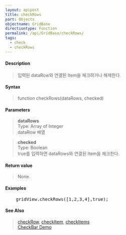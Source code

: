 ```yaml
---
layout: apipost
title: checkRows
part: Objects
objectname: GridBase
directiontype: Function
permalink: /api/GridBase/checkRows/
tags:
  - check
  - checkRows
---
```



#### Description

> 입력된 dataRow와 연결된 Item을 체크하거나 해제한다.  

#### Syntax

> function checkRows(dataRows, checked)  

#### Parameters

> **dataRows**  
> Type: Array of Integer  
> dataRow 배열  

> **checked**  
> Type: Boolean  
> true를 입력하면 dataRows와 연결된 Item을 체크한다.  

#### Return value

> None.  

#### Examples 

<pre class="prettyprint">
    gridView.checkRows([1,2,3,4],true);
</pre>

#### See Also
> [checkRow](/api/GridBase/checkRow), [checkItem](/api/GridBase/checkItem), [checkItems](/api/GridBase/checkItems)  
> [CheckBar Demo](http://demo.realgrid.com/Demo/CheckBar)